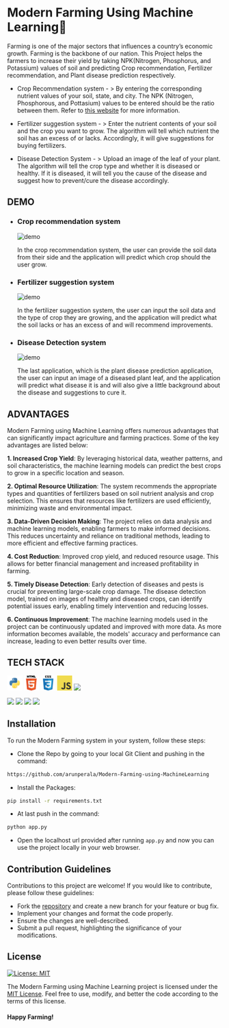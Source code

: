 # Modern Farming Using Machine Learning🌱
Farming is one of the major sectors that influences a country’s economic growth. Farming is the backbone of our nation. This Project helps the farmers to increase their yield by taking NPK(Nitrogen, Phosphorus, and Potassium) values of soil and predicting Crop recommendation, Fertilizer recommendation, and Plant disease prediction respectively. 

- Crop Recommendation system - > By entering the corresponding nutrient values of your soil, state, and city. The NPK (Nitrogen, Phosphorous, and Pottasium) values to be entered should be the ratio between them. Refer to [this website](https://www.gardeningknowhow.com/garden-how-to/soil-fertilizers/fertilizer-numbers-npk.htm) for more information.

- Fertilizer suggestion system - > Enter the nutrient contents of your soil and the crop you want to grow. The algorithm will tell which nutrient the soil has an excess of or lacks. Accordingly, it will give suggestions for buying fertilizers.

- Disease Detection System - > Upload an image of the leaf of your plant. The algorithm will tell the crop type and whether it is diseased or healthy. If it is diseased, it will tell you the cause of the disease and suggest how to prevent/cure the disease accordingly.
  
## DEMO

- ### Crop recommendation system
  ![demo](https://media.giphy.com/media/90JbjdAa5nDq3TJh5u/giphy.gif)

     In the crop recommendation system, the user can provide the soil data from their side and the application will predict which crop should the user grow.
    
- ### Fertilizer suggestion system
   ![demo](https://media.giphy.com/media/FLftUXMFo8N2bBjAXq/giphy.gif)

     In the fertilizer suggestion system, the user can input the soil data and the type of crop they are growing, and the application will predict what the soil lacks or has an excess of and will recommend improvements. 


- ### Disease Detection system
  ![demo](https://media.giphy.com/media/NnMwEp2tGZdfnJbyjr/giphy.gif)
    
    The last application, which is the plant disease prediction application, the user can input an image of a diseased plant leaf, and the application will predict what disease it is and will also give a little background about the disease and suggestions to cure it.

## ADVANTAGES 
Modern Farming using Machine Learning offers numerous advantages that can significantly impact agriculture and farming practices. Some of the key advantages are listed below:

 **1. Increased Crop Yield**: By leveraging historical data, weather patterns, and soil characteristics, the machine learning models can predict the best crops to grow in a specific location and season.
 
 **2. Optimal Resource Utilization**: The system recommends the appropriate types and quantities of fertilizers based on soil nutrient analysis and crop selection. This ensures that resources like fertilizers are used efficiently, minimizing waste and environmental impact.
 
**3. Data-Driven Decision Making**: The project relies on data analysis and machine learning models, enabling farmers to make informed decisions. This reduces uncertainty and reliance on traditional methods, leading to more efficient and effective farming practices.

**4. Cost Reduction**: Improved crop yield, and reduced resource usage. This allows for better financial management and increased profitability in farming.

**5. Timely Disease Detection**: Early detection of diseases and pests is crucial for preventing large-scale crop damage. The disease detection model, trained on images of healthy and diseased crops, can identify potential issues early, enabling timely intervention and reducing losses.

**6. Continuous Improvement**: The machine learning models used in the project can be continuously updated and improved with more data. As more information becomes available, the models' accuracy and performance can increase, leading to even better results over time.


## TECH STACK
<code><img height="35" src="https://raw.githubusercontent.com/github/explore/80688e429a7d4ef2fca1e82350fe8e3517d3494d/topics/python/python.png"></code>
<code><img height="35" src="https://raw.githubusercontent.com/github/explore/80688e429a7d4ef2fca1e82350fe8e3517d3494d/topics/html/html.png"></code>
<code><img height="35" src="https://raw.githubusercontent.com/github/explore/80688e429a7d4ef2fca1e82350fe8e3517d3494d/topics/css/css.png"></code>
<code><img height="35" src="https://raw.githubusercontent.com/github/explore/80688e429a7d4ef2fca1e82350fe8e3517d3494d/topics/javascript/javascript.png"></code>
<code><img height="35" src="https://github.com/tomchen/stack-icons/raw/master/logos/bootstrap.svg"></code>

<code><img height="30" src="https://raw.githubusercontent.com/numpy/numpy/7e7f4adab814b223f7f917369a72757cd28b10cb/branding/icons/numpylogo.svg"></code>
<code><img height="30" src="https://raw.githubusercontent.com/pandas-dev/pandas/761bceb77d44aa63b71dda43ca46e8fd4b9d7422/web/pandas/static/img/pandas.svg"></code>
<code><img height="34" src="https://upload.wikimedia.org/wikipedia/commons/thumb/0/05/Scikit_learn_logo_small.svg/1280px-Scikit_learn_logo_small.svg.png"></code>
<code><img height="30" src="https://matplotlib.org/_static/logo2.svg"></code>


## Installation

To run the Modern Farming system in your system, follow these steps:
- Clone the Repo by going to your local Git Client and pushing in the command: 

```sh
https://github.com/arunperala/Modern-Farming-using-MachineLearning
```

- Install the Packages: 
```sh
pip install -r requirements.txt
```

- At last push in the command:
```sh
python app.py
```

- Open the localhost url provided after running `app.py` and now you can use the project locally in your web browser.

  
## Contribution Guidelines
Contributions to this project are welcome! If you would like to contribute, please follow these guidelines:
- Fork the [repository](https://github.com/arunperala/Modern-Farming-using-MachineLearning) and create a new branch for your feature or bug fix.
- Implement your changes and format the code properly.
- Ensure the changes are well-described.
- Submit a pull request, highlighting the significance of your modifications.



## License
[![License: MIT](https://img.shields.io/badge/License-MIT-yellow.svg)](https://opensource.org/licenses/MIT)

The Modern Farming using Machine Learning project is licensed under the [MIT License](https://opensource.org/licenses/MIT). Feel free to use, modify, and better the code according to the terms of this license.
#### Happy Farming!
